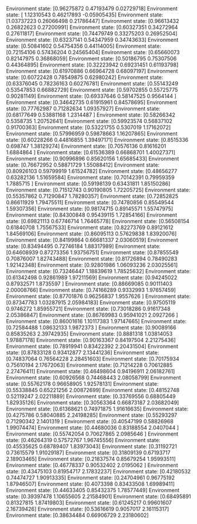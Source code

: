 Environment state: [0.96275872 0.47193479 0.02729718]
Environment state: [ 1.12310543  0.46217893 -0.05905435]
Environment state: [1.03737223 0.26066498 0.21786447]
Environment state: [0.96613432 0.26822623 0.27200991]
Environment state: [0.60327351 0.34272964 0.27611817]
Environment state: [0.74479749 0.33275203 0.26952504]
Environment state: [0.63237141 0.54347959 0.34743633]
Environment state: [0.50841602 0.54754356 0.44114005]
Environment state: [0.72154106 0.57436204 0.24565404]
Environment state: [0.65660073 0.82147975 0.36868059]
Environment state: [0.50186795 0.75307506 0.44364895]
Environment state: [0.32223942 0.69231451 0.61193798]
Environment state: [0.61970886 0.66964728 0.68097197]
Environment state: [0.60722428 0.78549875 0.62980242]
Environment state: [0.63376045 0.78236163 0.60276781]
Environment state: [0.55143249 0.53547853 0.66882729]
Environment state: [0.59702855 0.55725775 0.90281149]
Environment state: [0.69337646 0.58147525 0.9564144 ]
Environment state: [0.34642735 0.61915961 0.84578695]
Environment state: [0.77762987 0.71282634 1.09357927]
Environment state: [0.68177649 0.53881168 1.2314487 ]
Environment state: [0.58266342 0.5358735  1.20752641]
Environment state: [0.59923574 0.56837102 0.91700363]
Environment state: [0.53221755 0.5307019  1.17162072]
Environment state: [0.57996959 0.59878663 1.16207865]
Environment state: [0.60228266 0.44816855 1.39497171]
Environment state: [0.8515336  0.698747   1.38129274]
Environment state: [0.70576136 0.81616201 1.6884864 ]
Environment state: [0.61536389 0.66868701 1.40027371]
Environment state: [0.90996896 0.85620156 1.65685433]
Environment state: [0.76672952 0.58871729 1.55088412]
Environment state: [0.80926103 0.59799919 1.61524782]
Environment state: [0.48656277 0.63282136 1.51659584]
Environment state: [0.70142391 0.79959359 1.7885715 ]
Environment state: [0.59198139 0.63431811 1.85150286]
Environment state: [0.71512743 0.90190805 1.72205725]
Environment state: [0.55357862 0.71290847 1.78280357]
Environment state: [0.72852825 0.86611929 1.79475511]
Environment state: [0.74780856 0.85549544 1.59307356]
Environment state: [0.98174715 0.89145571 1.55747975]
Environment state: [0.84300848 0.95439115 1.72854166]
Environment state: [0.69821113 0.67746714 1.76465778]
Environment state: [0.56508154 0.61840708 1.75567533]
Environment state: [0.82273769 0.89121612 1.84569106]
Environment state: [0.86095113 0.57629838 1.83920076]
Environment state: [0.84199864 0.66681337 2.03060519]
Environment state: [0.83494495 0.72746184 1.88317989]
Environment state: [0.64608939 0.87273356 1.93756751]
Environment state: [0.87855549 0.70876007 1.82743488]
Environment state: [0.81726894 0.78490283 1.92142348]
Environment state: [0.92801986 1.06093236 2.03025561]
Environment state: [0.73246447 1.18839619 1.78525632]
Environment state: [0.61342498 0.92861989 1.97211569]
Environment state: [0.94245022 0.87932571 1.8735597 ]
Environment state: [0.88669085 0.90111403 2.00008766]
Environment state: [0.74166289 0.9332993  1.97657459]
Environment state: [0.87701876 0.96256837 1.9557626 ]
Environment state: [0.87347783 1.03287915 2.05984183]
Environment state: [0.97505119 0.9746272  1.85955721]
Environment state: [0.73018286 0.91617348 2.05386847]
Environment state: [0.86769983 0.95941021 2.0927266 ]
Environment state: [0.86001616 1.10117383 1.97147665]
Environment state: [0.72584488 1.08632133 1.9872373 ]
Environment state: [0.90089166 0.85835263 2.39742935]
Environment state: [0.8881318  1.03814053 1.97887178]
Environment state: [0.90163367 0.84197504 2.21275436]
Environment state: [0.78919941 0.83422392 2.20431504]
Environment state: [0.87833128 0.93412877 2.13441236]
Environment state: [0.74837064 0.76564228 2.28451603]
Environment state: [0.70175934 0.75610194 2.17672063]
Environment state: [0.71214228 0.70612885 2.27476411]
Environment state: [0.46498604 0.94196911 2.06182761]
Environment state: [0.60926568 0.74468443 2.08058799]
Environment state: [0.55762178 0.96658905 1.92578131]
Environment state: [0.55338845 0.65221256 2.00872699]
Environment state: [0.48152748 0.52119247 2.02211889]
Environment state: [0.33769556 0.68805449 1.82935126]
Environment state: [0.30563364 0.66873187 2.03682049]
Environment state: [0.61368621 0.74971875 1.91616635]
Environment state: [0.4275786  0.58040885 2.24198285]
Environment state: [0.55293297 0.71290342 2.1401319 ]
Environment state: [0.40547199 0.58826968 1.99074474]
Environment state: [0.44680036 0.83188554 2.0407044 ]
Environment state: [0.55742054 0.70627865 2.0985646 ]
Environment state: [0.46264319 0.57572767 1.96745556]
Environment state: [0.45535625 0.68789407 1.83973043]
Environment state: [0.31192721 0.73615579 1.91029187]
Environment state: [0.31809139 0.67193717 2.18903465]
Environment state: [0.21837574 0.85679254 1.95993511]
Environment state: [0.46778337 0.90532402 2.0195062 ]
Environment state: [0.43475103 0.81954717 2.17832237]
Environment state: [0.42180532 0.74474727 1.90913335]
Environment state: [0.24704961 0.96775192 1.87946507]
Environment state: [0.4073398  0.83433508 1.69989411]
Environment state: [0.44633405 0.85432375 1.78577449]
Environment state: [0.39397478 1.10655605 2.21584901]
Environment state: [0.68495891 0.81327815 1.87419803]
Environment state: [0.61245217 0.99601607 2.16739426]
Environment state: [0.53616619 0.9057017  2.16115317]
Environment state: [0.38634484 0.66906729 2.23180602]
